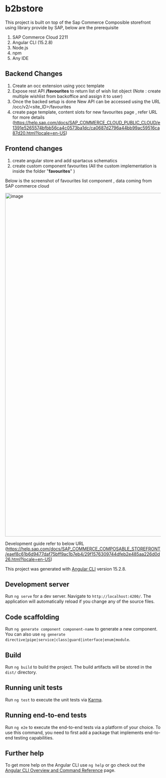 # b2bstore
This project is built on top of the Sap Commerce Composible storefront using  library provide by SAP, below are the prerequisite

1. SAP Commerce Cloud 2211
2. Angular CLI (15.2.8)
3. Node.js
4. npm
5. Any IDE

## Backend Changes 
  1. Create an occ extension using yocc template 
  2. Expose rest API **/favourites** to return list of wish list object (Note : create multiple wishlist from backoffice and assign it to user)
  3. Once the backed setup is done New API can be accessed using the URL <IP>/occ/v2/<site_ID>/favourites
  4. create page template, content slots for new favourites page , refer URL for more details (https://help.sap.com/docs/SAP_COMMERCE_CLOUD_PUBLIC_CLOUD/e1391e5265574bfbb56ca4c0573ba1dc/ca0687d2796a44bb99ac59516ca87d20.html?locale=en-US)

## Frontend changes 
  1. create angular store and add spartacus schematics
  2. create custom component favourites (All the custom implementation is inside the folder "**favourites**" )

Below is the screenshot of favourites list component , data coming from SAP commerce cloud 

<img width="1111" alt="image" src="https://github.com/nishanhegde/b2bstore/assets/12079319/3a521274-ba37-4bd6-9faf-1e8c3c250993">
  
Development guide refer to below URL
(https://help.sap.com/docs/SAP_COMMERCE_COMPOSABLE_STOREFRONT/eaef8c61b6d9477daf75bff9ac1b7eb4/29f1576309744dfeb2e485aa226d0d26.html?locale=en-US)

This project was generated with [Angular CLI](https://github.com/angular/angular-cli) version 15.2.8.

## Development server

Run `ng serve` for a dev server. Navigate to `http://localhost:4200/`. The application will automatically reload if you change any of the source files.

## Code scaffolding

Run `ng generate component component-name` to generate a new component. You can also use `ng generate directive|pipe|service|class|guard|interface|enum|module`.

## Build

Run `ng build` to build the project. The build artifacts will be stored in the `dist/` directory.

## Running unit tests

Run `ng test` to execute the unit tests via [Karma](https://karma-runner.github.io).

## Running end-to-end tests

Run `ng e2e` to execute the end-to-end tests via a platform of your choice. To use this command, you need to first add a package that implements end-to-end testing capabilities.

## Further help

To get more help on the Angular CLI use `ng help` or go check out the [Angular CLI Overview and Command Reference](https://angular.io/cli) page.


